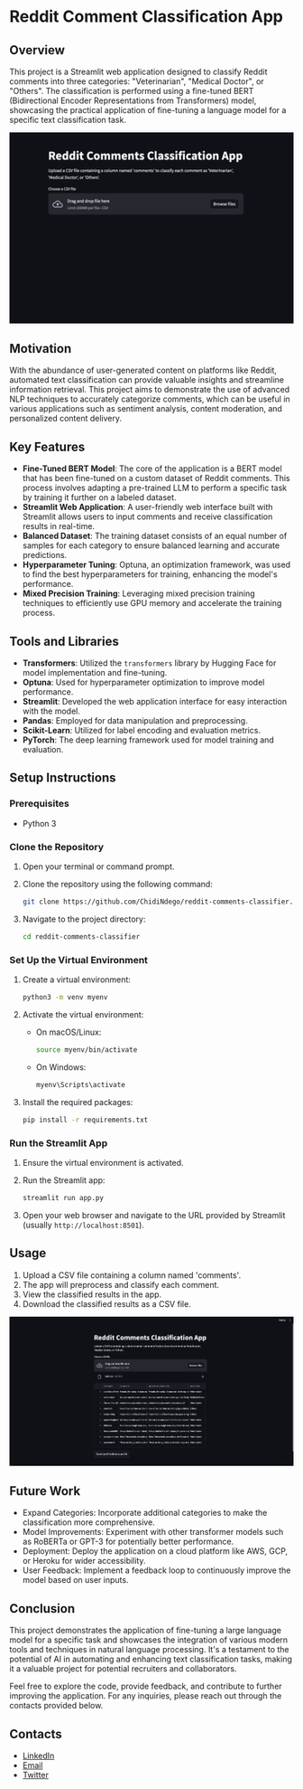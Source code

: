 # Reddit Comment Classification App

## Overview

This project is a Streamlit web application designed to classify Reddit comments into three categories: "Veterinarian", "Medical Doctor", or "Others". The classification is performed using a fine-tuned BERT (Bidirectional Encoder Representations from Transformers) model, showcasing the practical application of fine-tuning a language model for a specific text classification task.

![Web App Interface](./images/web_app_01.jpg)

## Motivation

With the abundance of user-generated content on platforms like Reddit, automated text classification can provide valuable insights and streamline information retrieval. This project aims to demonstrate the use of advanced NLP techniques to accurately categorize comments, which can be useful in various applications such as sentiment analysis, content moderation, and personalized content delivery.

## Key Features

- **Fine-Tuned BERT Model**: The core of the application is a BERT model that has been fine-tuned on a custom dataset of Reddit comments. This process involves adapting a pre-trained LLM to perform a specific task by training it further on a labeled dataset.
- **Streamlit Web Application**: A user-friendly web interface built with Streamlit allows users to input comments and receive classification results in real-time.
- **Balanced Dataset**: The training dataset consists of an equal number of samples for each category to ensure balanced learning and accurate predictions.
- **Hyperparameter Tuning**: Optuna, an optimization framework, was used to find the best hyperparameters for training, enhancing the model's performance.
- **Mixed Precision Training**: Leveraging mixed precision training techniques to efficiently use GPU memory and accelerate the training process.

## Tools and Libraries

- **Transformers**: Utilized the `transformers` library by Hugging Face for model implementation and fine-tuning.
- **Optuna**: Used for hyperparameter optimization to improve model performance.
- **Streamlit**: Developed the web application interface for easy interaction with the model.
- **Pandas**: Employed for data manipulation and preprocessing.
- **Scikit-Learn**: Utilized for label encoding and evaluation metrics.
- **PyTorch**: The deep learning framework used for model training and evaluation.

## Setup Instructions

### Prerequisites

- Python 3

### Clone the Repository

1. Open your terminal or command prompt.
2. Clone the repository using the following command:

    ```bash
    git clone https://github.com/ChidiNdego/reddit-comments-classifier.git
    ```

3. Navigate to the project directory:

    ```bash
    cd reddit-comments-classifier
    ```

### Set Up the Virtual Environment

1. Create a virtual environment:

    ```bash
    python3 -m venv myenv
    ```

2. Activate the virtual environment:

    - On macOS/Linux:

        ```bash
        source myenv/bin/activate
        ```

    - On Windows:

        ```bash
        myenv\Scripts\activate
        ```

3. Install the required packages:

    ```bash
    pip install -r requirements.txt
    ```

### Run the Streamlit App

1. Ensure the virtual environment is activated.
2. Run the Streamlit app:

    ```bash
    streamlit run app.py
    ```

3. Open your web browser and navigate to the URL provided by Streamlit (usually `http://localhost:8501`).

## Usage

1. Upload a CSV file containing a column named 'comments'.
2. The app will preprocess and classify each comment.
3. View the classified results in the app.
4. Download the classified results as a CSV file.

![Prediction Output](./images/web_app_02.jpg)

## Future Work

- Expand Categories: Incorporate additional categories to make the classification more comprehensive.
- Model Improvements: Experiment with other transformer models such as RoBERTa or GPT-3 for potentially better performance.
- Deployment: Deploy the application on a cloud platform like AWS, GCP, or Heroku for wider accessibility.
- User Feedback: Implement a feedback loop to continuously improve the model based on user inputs.

## Conclusion

This project demonstrates the application of fine-tuning a large language model for a specific task and showcases the integration of various modern tools and techniques in natural language processing. It's a testament to the potential of AI in automating and enhancing text classification tasks, making it a valuable project for potential recruiters and collaborators.

Feel free to explore the code, provide feedback, and contribute to further improving the application. For any inquiries, please reach out through the contacts provided below.

## Contacts
- [LinkedIn](https://www.linkedin.com/in/chidindego)
- [Email](mailto:chidindego@gmail.com)
- [Twitter](https://twitter.com/SoyChidi)